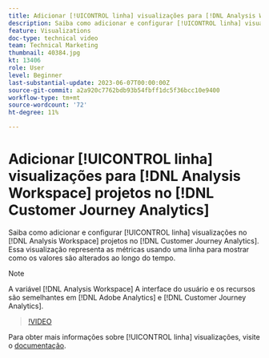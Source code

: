 ```yaml
---
title: Adicionar [!UICONTROL linha] visualizações para [!DNL Analysis Workspace] projetos
description: Saiba como adicionar e configurar [!UICONTROL linha] visualizações para [!DNL Analysis Workspace] projetos no [!DNL Customer Journey Analytics].
feature: Visualizations
doc-type: technical video
team: Technical Marketing
thumbnail: 40384.jpg
kt: 13406
role: User
level: Beginner
last-substantial-update: 2023-06-07T00:00:00Z
source-git-commit: a2a920c7762bdb93b54fbff1dc5f36bcc10e9400
workflow-type: tm+mt
source-wordcount: '72'
ht-degree: 11%

---
```


# Adicionar [!UICONTROL linha] visualizações para [!DNL Analysis Workspace] projetos no [!DNL Customer Journey Analytics]

Saiba como adicionar e configurar [!UICONTROL linha] visualizações no [!DNL Analysis Workspace] projetos no [!DNL Customer Journey Analytics]. Essa visualização representa as métricas usando uma linha para mostrar como os valores são alterados ao longo do tempo.

>[!NOTE]
>
>A variável [!DNL Analysis Workspace] A interface do usuário e os recursos são semelhantes em [!DNL Adobe Analytics] e [!DNL Customer Journey Analytics].

>[!VIDEO](https://video.tv.adobe.com/v/40384/?quality=12&learn=on)

Para obter mais informações sobre [!UICONTROL linha] visualizações, visite o [documentação](https://experienceleague.adobe.com/docs/analytics-platform/using/cja-workspace/visualizations/line.html?lang=pt-BR).

